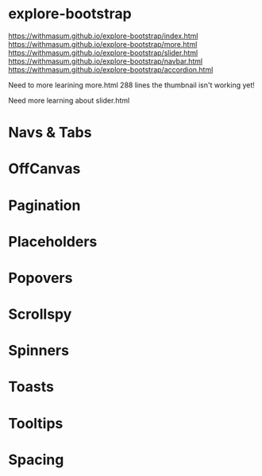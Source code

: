 # explore-bootstrap
https://withmasum.github.io/explore-bootstrap/index.html
https://withmasum.github.io/explore-bootstrap/more.html
https://withmasum.github.io/explore-bootstrap/slider.html
https://withmasum.github.io/explore-bootstrap/navbar.html
https://withmasum.github.io/explore-bootstrap/accordion.html



Need to more learining 
more.html 288 lines the thumbnail isn't working yet!

Need more learning about slider.html 



# Navs & Tabs
# OffCanvas
# Pagination
# Placeholders
# Popovers
# Scrollspy
# Spinners 
# Toasts
# Tooltips
# Spacing 





